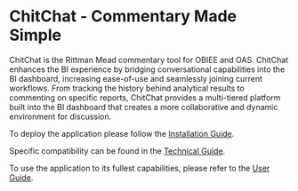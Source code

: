 # ChitChat - Commentary Made Simple

ChitChat is the Rittman Mead commentary tool for OBIEE and OAS. ChitChat enhances the BI experience by bridging conversational capabilities into the BI dashboard, increasing ease-of-use and seamlessly joining current workflows. From tracking the history behind analytical results to commenting on specific reports, ChitChat provides a multi-tiered platform built into the BI dashboard that creates a more collaborative and dynamic environment for discussion.

To deploy the application please follow the [Installation Guide](https://github.com/RittmanMead/ChitChat/wiki/Installation-Guide).

Specific compatibility can be found in the [Technical Guide](https://github.com/RittmanMead/ChitChat/wiki/Technical-Guide).

To use the application to its fullest capabilities, please refer to the [User Guide](https://github.com/RittmanMead/ChitChat/wiki/User-Guide).
